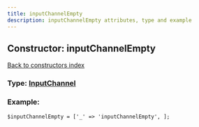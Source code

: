```yaml
---
title: inputChannelEmpty
description: inputChannelEmpty attributes, type and example
---
```

## Constructor: inputChannelEmpty  
[Back to constructors index](index.md)






### Type: [InputChannel](../types/InputChannel.md)


### Example:

```
$inputChannelEmpty = ['_' => 'inputChannelEmpty', ];
```